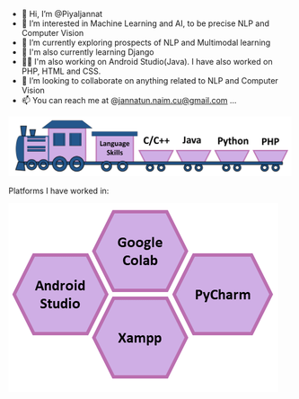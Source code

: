 - 👋 Hi, I’m @Piyaljannat
- 👀 I’m interested in Machine Learning and AI, to be precise NLP and Computer Vision
- 🌱 I’m currently exploring prospects of NLP and Multimodal learning
- 🌻 I'm also currently learning Django
- :woman_technologist: I'm also working on Android Studio(Java). I have also worked on PHP, HTML and CSS.
- 💞️ I’m looking to collaborate on anything related to NLP and Computer Vision
- 📫 You can reach me at @jannatun.naim.cu@gmail.com ...

![alt text](https://github.com/Piyaljannat/Piyaljannat/blob/main/Github.png?raw=true)

Platforms I have worked in:

![alt text](https://github.com/Piyaljannat/Piyaljannat/blob/main/Github2.png)

<!---
Piyaljannat/Piyaljannat is a ✨ special ✨ repository because its `README.md` (this file) appears on your GitHub profile.
You can click the Preview link to take a look at your changes.
--->
